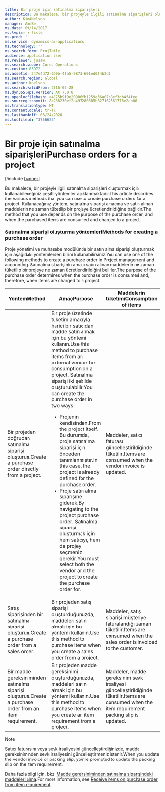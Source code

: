 ```yaml
---
title: Bir proje için satınalma siparişleri
description: Bu makalede, bir projeyle ilgili satınalma siparişleri oluşturmak için kullanabileceğiniz çeşitli yöntemler açıklanmaktadır. Kullanacağınız yöntem, satınalma siparişi amacına ve satın alınan maddelerin ne zaman tüketilip bir projeye ücretlendirildiğine bağlıdır.
author: KimANelson
manager: AnnBe
ms.date: 09/14/2017
ms.topic: article
ms.prod: ''
ms.service: dynamics-ax-applications
ms.technology: ''
ms.search.form: ProjTable
audience: Application User
ms.reviewer: josaw
ms.search.scope: Core, Operations
ms.custom: 83972
ms.assetid: 247e4d72-610b-4fa5-9873-601ed0f4b2d6
ms.search.region: Global
ms.author: knelson
ms.search.validFrom: 2016-02-28
ms.dyn365.ops.version: AX 7.0.0
ms.openlocfilehash: a4975b9f9e20906fb1259e36a07d8ef3db4f4fee
ms.sourcegitcommit: 8c786230ef2a497280885b827162561776e2eb00
ms.translationtype: HT
ms.contentlocale: tr-TR
ms.lasthandoff: 03/24/2020
ms.locfileid: "3756623"
---
```

# <a name="purchase-orders-for-a-project"></a><span data-ttu-id="73ae4-104">Bir proje için satınalma siparişleri</span><span class="sxs-lookup"><span data-stu-id="73ae4-104">Purchase orders for a project</span></span>

[!include [banner](../includes/banner.md)]

<span data-ttu-id="73ae4-105">Bu makalede, bir projeyle ilgili satınalma siparişleri oluşturmak için kullanabileceğiniz çeşitli yöntemler açıklanmaktadır.</span><span class="sxs-lookup"><span data-stu-id="73ae4-105">This article describes the various methods that you can use to create purchase orders for a project.</span></span> <span data-ttu-id="73ae4-106">Kullanacağınız yöntem, satınalma siparişi amacına ve satın alınan maddelerin ne zaman tüketilip bir projeye ücretlendirildiğine bağlıdır.</span><span class="sxs-lookup"><span data-stu-id="73ae4-106">The method that you use depends on the purpose of the purchase order, and when the purchased items are consumed and charged to a project.</span></span>

### <a name="methods-for-creating-a-purchase-order"></a><span data-ttu-id="73ae4-107">Satınalma siparişi oluşturma yöntemleri</span><span class="sxs-lookup"><span data-stu-id="73ae4-107">Methods for creating a purchase order</span></span>

<span data-ttu-id="73ae4-108">Proje yönetimi ve muhasebe modülünde bir satın alma siparişi oluşturmak için aşağıdaki yöntemlerden birini kullanabilirsiniz.</span><span class="sxs-lookup"><span data-stu-id="73ae4-108">You can use one of the following methods to create a purchase order in Project management and accounting.</span></span> <span data-ttu-id="73ae4-109">Satınalma siparişinin amacı satın alınan maddelerin ne zaman tüketilip bir projeye ne zaman ücretlendirildiğini belirler.</span><span class="sxs-lookup"><span data-stu-id="73ae4-109">The purpose of the purchase order determines when the purchase order is consumed and, therefore, when items are charged to a project.</span></span>

<table>
<colgroup>
<col width="33%" />
<col width="33%" />
<col width="33%" />
</colgroup>
<thead>
<tr class="header">
<th><span data-ttu-id="73ae4-110">Yöntem</span><span class="sxs-lookup"><span data-stu-id="73ae4-110">Method</span></span></th>
<th><span data-ttu-id="73ae4-111">Amaç</span><span class="sxs-lookup"><span data-stu-id="73ae4-111">Purpose</span></span></th>
<th><span data-ttu-id="73ae4-112">Maddelerin tüketimi</span><span class="sxs-lookup"><span data-stu-id="73ae4-112">Consumption of items</span></span></th>
</tr>
</thead>
<tbody>
<tr class="odd">
<td><span data-ttu-id="73ae4-113">Bir projeden doğrudan satınalma siparişi oluşturun.</span><span class="sxs-lookup"><span data-stu-id="73ae4-113">Create a purchase order directly from a project.</span></span></td>
<td><span data-ttu-id="73ae4-114">Bir proje üzerinde tüketim amacıyla harici bir satıcıdan madde satın almak için bu yöntemi kullanın.</span><span class="sxs-lookup"><span data-stu-id="73ae4-114">Use this method to purchase items from an external vendor for consumption on a project.</span></span> <span data-ttu-id="73ae4-115">Satınalma siparişi iki şekilde oluşturulabilir:</span><span class="sxs-lookup"><span data-stu-id="73ae4-115">You can create the purchase order in two ways:</span></span>
<ul>
<li><span data-ttu-id="73ae4-116">Projenin kendisinden.</span><span class="sxs-lookup"><span data-stu-id="73ae4-116">From the project itself.</span></span> <span data-ttu-id="73ae4-117">Bu durumda, proje satınalma siparişi için önceden tanımlanmıştır.</span><span class="sxs-lookup"><span data-stu-id="73ae4-117">In this case, the project is already defined for the purchase order.</span></span></li>
<li><span data-ttu-id="73ae4-118">Proje satın alma siparişine giderek.</span><span class="sxs-lookup"><span data-stu-id="73ae4-118">By navigating to the project purchase order.</span></span> <span data-ttu-id="73ae4-119">Satınalma siparişi oluşturmak için hem satıcıyı, hem de projeyi seçmeniz gerekir.</span><span class="sxs-lookup"><span data-stu-id="73ae4-119">You must select both the vendor and the project to create the purchase order for.</span></span></li>
</ul></td>
<td><span data-ttu-id="73ae4-120">Maddeler, satıcı faturası güncelleştirildiğinde tüketilir.</span><span class="sxs-lookup"><span data-stu-id="73ae4-120">Items are consumed when the vendor invoice is updated.</span></span></td>
</tr>
<tr class="even">
<td><span data-ttu-id="73ae4-121">Satış siparişinden bir satınalma siparişi oluşturun.</span><span class="sxs-lookup"><span data-stu-id="73ae4-121">Create a purchase order from a sales order.</span></span></td>
<td><span data-ttu-id="73ae4-122">Bir projeden satış siparişi oluşturduğunuzda, maddeleri satın almak için bu yöntemi kullanın.</span><span class="sxs-lookup"><span data-stu-id="73ae4-122">Use this method to purchase items when you create a sales order from a project.</span></span></td>
<td><span data-ttu-id="73ae4-123">Maddeler, satış siparişi müşteriye faturalandığı zaman tüketilir.</span><span class="sxs-lookup"><span data-stu-id="73ae4-123">Items are consumed when the sales order is invoiced to the customer.</span></span></td>
</tr>
<tr class="odd">
<td><span data-ttu-id="73ae4-124">Bir madde gereksiniminden satınalma siparişi oluşturun.</span><span class="sxs-lookup"><span data-stu-id="73ae4-124">Create a purchase order from an item requirement.</span></span></td>
<td><span data-ttu-id="73ae4-125">Bir projeden madde gereksinimi oluşturduğunuzda, maddeleri satın almak için bu yöntemi kullanın.</span><span class="sxs-lookup"><span data-stu-id="73ae4-125">Use this method to purchase items when you create an item requirement from a project.</span></span></td>
<td><span data-ttu-id="73ae4-126">Maddeler, madde gereksinim sevk irsaliyesi güncelleştirildiğinde tüketilir.</span><span class="sxs-lookup"><span data-stu-id="73ae4-126">Items are consumed when the item requirement packing slip is updated.</span></span></td>
</tr>
</tbody>
</table>

> [!NOTE] 
> <span data-ttu-id="73ae4-127">Satıcı faturasını veya sevk irsaliyesini güncelleştirdiğinizde, madde gereksiniminden sevk irsaliyesini güncelleştirmeniz istenir.</span><span class="sxs-lookup"><span data-stu-id="73ae4-127">When you update the vendor invoice or packing slip, you're prompted to update the packing slip on the item requirement.</span></span>

<span data-ttu-id="73ae4-128">Daha fazla bilgi için, bkz. [Madde gereksiniminden satınalma siparişindeki maddeleri alma](tasks/receive-items-purchase-order-item-requirement.md).</span><span class="sxs-lookup"><span data-stu-id="73ae4-128">For more information, see [Receive items on purchase order from item requirement](tasks/receive-items-purchase-order-item-requirement.md).</span></span>

